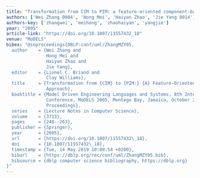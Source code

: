 ```yaml
---
title: "Transformation from CIM to PIM: a feature-oriented component-based approach"
authors: ['Wei Zhang 0004', 'Hong Mei', 'Haiyan Zhao', 'Jie Yang 0014']
authors-key: ['zhangwei', 'meihong', 'zhaohaiyan', 'yangjie']
year: "2005"
article-link: "https://doi.org/10.1007/11557432_18"
venue: "MoDELS"
bibex: "@inproceedings{DBLP:conf/uml/ZhangMZY05,
  author    = {Wei Zhang and
               Hong Mei and
               Haiyan Zhao and
               Jie Yang},
  editor    = {Lionel C. Briand and
               Clay Williams},
  title     = {Transformation from {CIM} to {PIM:} {A} Feature-Oriented Component-Based
               Approach},
  booktitle = {Model Driven Engineering Languages and Systems, 8th International
               Conference, MoDELS 2005, Montego Bay, Jamaica, October 2-7, 2005,
               Proceedings},
  series    = {Lecture Notes in Computer Science},
  volume    = {3713},
  pages     = {248--263},
  publisher = {Springer},
  year      = {2005},
  url       = {https://doi.org/10.1007/11557432\_18},
  doi       = {10.1007/11557432\_18},
  timestamp = {Tue, 14 May 2019 10:00:54 +0200},
  biburl    = {https://dblp.org/rec/conf/uml/ZhangMZY05.bib},
  bibsource = {dblp computer science bibliography, https://dblp.org}
}"
---
```

